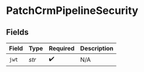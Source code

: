 # PatchCrmPipelineSecurity


## Fields

| Field              | Type               | Required           | Description        |
| ------------------ | ------------------ | ------------------ | ------------------ |
| `jwt`              | *str*              | :heavy_check_mark: | N/A                |